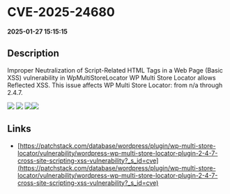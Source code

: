 # CVE-2025-24680

**2025-01-27 15:15:15**

## Description
Improper Neutralization of Script-Related HTML Tags in a Web Page (Basic XSS) vulnerability in WpMultiStoreLocator WP Multi Store Locator allows Reflected XSS. This issue affects WP Multi Store Locator: from n/a through 2.4.7.

![](https://img.shields.io/static/v1?label=Score&message=7.1&color=red)
![](https://img.shields.io/static/v1?label=Severity&message=HIGH&color=red)
![](https://img.shields.io/static/v1?label=CWE&message=XSS&color=green)![](https://img.shields.io/static/v1?label=CWE&message=XSS&color=green)

## Links
- [https://patchstack.com/database/wordpress/plugin/wp-multi-store-locator/vulnerability/wordpress-wp-multi-store-locator-plugin-2-4-7-cross-site-scripting-xss-vulnerability?_s_id=cve](https://patchstack.com/database/wordpress/plugin/wp-multi-store-locator/vulnerability/wordpress-wp-multi-store-locator-plugin-2-4-7-cross-site-scripting-xss-vulnerability?_s_id=cve)
